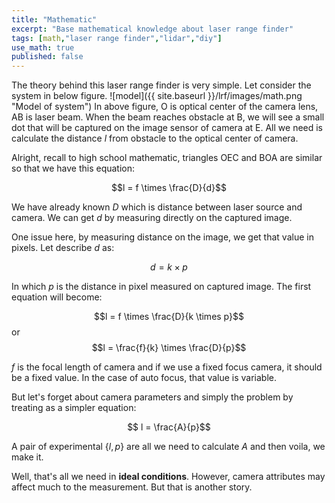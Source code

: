 ```yaml
---
title: "Mathematic"
excerpt: "Base mathematical knowledge about laser range finder"
tags: [math,"laser range finder","lidar","diy"]
use_math: true
published: false
---
```

The theory behind this laser range finder is very simple. Let consider the system in below figure.
![model]({{ site.baseurl }}/lrf/images/math.png "Model of system")
In above figure, O is optical center of the camera lens, AB is laser beam. When the beam reaches obstacle at B, we will see a small dot that will be captured on the image sensor of camera at E. All we need is calculate the distance *l* from obstacle to the optical center of camera.

Alright, recall to high school mathematic, triangles OEC and BOA are similar so that we have this equation:

$$l = f \times \frac{D}{d}$$

We have already known $D$ which is distance between laser source and camera. We can get $d$ by measuring directly on the captured image.

One issue here, by measuring distance on the image, we get that value in pixels. Let describe $d$ as:

$$d = k \times p$$

In which $p$ is the distance in pixel measured on captured image. The first equation will become:

$$l = f \times \frac{D}{k \times p}$$
or
$$l = \frac{f}{k} \times \frac{D}{p}$$

$f$ is the focal length of camera and if we use a fixed focus camera, it should be a fixed value. In the case of auto focus, that value is variable.

But let's forget about camera parameters and simply the problem by treating as a simpler equation:

$$ l = \frac{A}{p}$$

A pair of experimental {$l, p$} are all we need to calculate $A$ and then voila, we make it.

Well, that's all we need in **ideal conditions**. However, camera attributes may affect much to the measurement. But that is another story.
